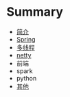 # Summary

* [简介](README.md)
* [Spring](spring.md)
* [多线程](duo-xian-cheng.md)
* [netty](netty.md)
* 前端
* spark
* python
* [其他](qi-ta.md)

